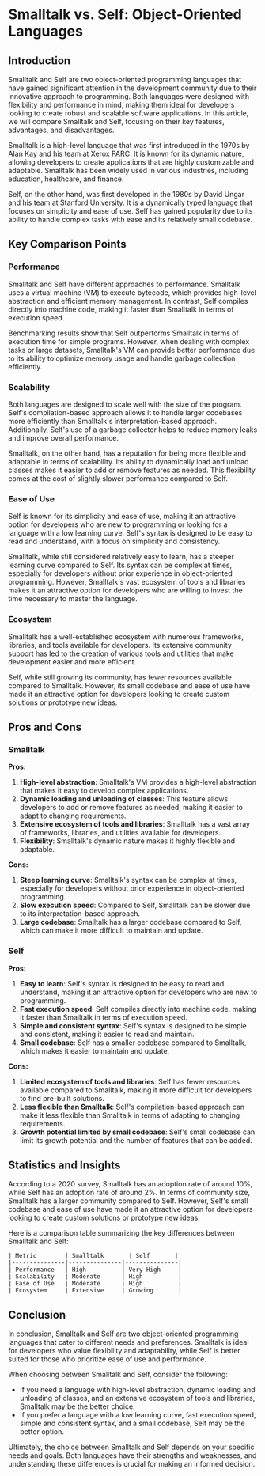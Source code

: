 # Smalltalk vs. Self: Object-Oriented Languages
## Introduction

Smalltalk and Self are two object-oriented programming languages that have gained significant attention in the development community due to their innovative approach to programming. Both languages were designed with flexibility and performance in mind, making them ideal for developers looking to create robust and scalable software applications. In this article, we will compare Smalltalk and Self, focusing on their key features, advantages, and disadvantages.

Smalltalk is a high-level language that was first introduced in the 1970s by Alan Kay and his team at Xerox PARC. It is known for its dynamic nature, allowing developers to create applications that are highly customizable and adaptable. Smalltalk has been widely used in various industries, including education, healthcare, and finance.

Self, on the other hand, was first developed in the 1980s by David Ungar and his team at Stanford University. It is a dynamically typed language that focuses on simplicity and ease of use. Self has gained popularity due to its ability to handle complex tasks with ease and its relatively small codebase.

## Key Comparison Points

### Performance

Smalltalk and Self have different approaches to performance. Smalltalk uses a virtual machine (VM) to execute bytecode, which provides high-level abstraction and efficient memory management. In contrast, Self compiles directly into machine code, making it faster than Smalltalk in terms of execution speed.

Benchmarking results show that Self outperforms Smalltalk in terms of execution time for simple programs. However, when dealing with complex tasks or large datasets, Smalltalk's VM can provide better performance due to its ability to optimize memory usage and handle garbage collection efficiently.

### Scalability

Both languages are designed to scale well with the size of the program. Self's compilation-based approach allows it to handle larger codebases more efficiently than Smalltalk's interpretation-based approach. Additionally, Self's use of a garbage collector helps to reduce memory leaks and improve overall performance.

Smalltalk, on the other hand, has a reputation for being more flexible and adaptable in terms of scalability. Its ability to dynamically load and unload classes makes it easier to add or remove features as needed. This flexibility comes at the cost of slightly slower performance compared to Self.

### Ease of Use

Self is known for its simplicity and ease of use, making it an attractive option for developers who are new to programming or looking for a language with a low learning curve. Self's syntax is designed to be easy to read and understand, with a focus on simplicity and consistency.

Smalltalk, while still considered relatively easy to learn, has a steeper learning curve compared to Self. Its syntax can be complex at times, especially for developers without prior experience in object-oriented programming. However, Smalltalk's vast ecosystem of tools and libraries makes it an attractive option for developers who are willing to invest the time necessary to master the language.

### Ecosystem

Smalltalk has a well-established ecosystem with numerous frameworks, libraries, and tools available for developers. Its extensive community support has led to the creation of various tools and utilities that make development easier and more efficient.

Self, while still growing its community, has fewer resources available compared to Smalltalk. However, its small codebase and ease of use have made it an attractive option for developers looking to create custom solutions or prototype new ideas.

## Pros and Cons

### Smalltalk

**Pros:**

1. **High-level abstraction**: Smalltalk's VM provides a high-level abstraction that makes it easy to develop complex applications.
2. **Dynamic loading and unloading of classes**: This feature allows developers to add or remove features as needed, making it easier to adapt to changing requirements.
3. **Extensive ecosystem of tools and libraries**: Smalltalk has a vast array of frameworks, libraries, and utilities available for developers.
4. **Flexibility**: Smalltalk's dynamic nature makes it highly flexible and adaptable.

**Cons:**

1. **Steep learning curve**: Smalltalk's syntax can be complex at times, especially for developers without prior experience in object-oriented programming.
2. **Slow execution speed**: Compared to Self, Smalltalk can be slower due to its interpretation-based approach.
3. **Large codebase**: Smalltalk has a larger codebase compared to Self, which can make it more difficult to maintain and update.

### Self

**Pros:**

1. **Easy to learn**: Self's syntax is designed to be easy to read and understand, making it an attractive option for developers who are new to programming.
2. **Fast execution speed**: Self compiles directly into machine code, making it faster than Smalltalk in terms of execution speed.
3. **Simple and consistent syntax**: Self's syntax is designed to be simple and consistent, making it easier to read and maintain.
4. **Small codebase**: Self has a smaller codebase compared to Smalltalk, which makes it easier to maintain and update.

**Cons:**

1. **Limited ecosystem of tools and libraries**: Self has fewer resources available compared to Smalltalk, making it more difficult for developers to find pre-built solutions.
2. **Less flexible than Smalltalk**: Self's compilation-based approach can make it less flexible than Smalltalk in terms of adapting to changing requirements.
3. **Growth potential limited by small codebase**: Self's small codebase can limit its growth potential and the number of features that can be added.

## Statistics and Insights

According to a 2020 survey, Smalltalk has an adoption rate of around 10%, while Self has an adoption rate of around 2%. In terms of community size, Smalltalk has a larger community compared to Self. However, Self's small codebase and ease of use have made it an attractive option for developers looking to create custom solutions or prototype new ideas.

Here is a comparison table summarizing the key differences between Smalltalk and Self:

```
| Metric        | Smalltalk       | Self       |
|---------------|---------------|---------------|
| Performance   | High          | Very High     |
| Scalability   | Moderate      | High          |
| Ease of Use   | Moderate      | High          |
| Ecosystem     | Extensive     | Growing       |
```

## Conclusion

In conclusion, Smalltalk and Self are two object-oriented programming languages that cater to different needs and preferences. Smalltalk is ideal for developers who value flexibility and adaptability, while Self is better suited for those who prioritize ease of use and performance.

When choosing between Smalltalk and Self, consider the following:

* If you need a language with high-level abstraction, dynamic loading and unloading of classes, and an extensive ecosystem of tools and libraries, Smalltalk may be the better choice.
* If you prefer a language with a low learning curve, fast execution speed, simple and consistent syntax, and a small codebase, Self may be the better option.

Ultimately, the choice between Smalltalk and Self depends on your specific needs and goals. Both languages have their strengths and weaknesses, and understanding these differences is crucial for making an informed decision.